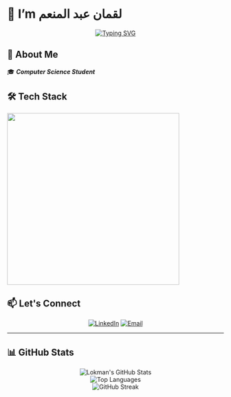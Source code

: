 # 👋 I’m **لقمان عبد المنعم**

<div align="center">
  
[![Typing SVG](https://readme-typing-svg.herokuapp.com?font=Fira+Code&pause=1000&color=2E97A7&center=true&vCenter=true&width=435&lines=AI+Enthusiast;Backend+Developer;Low-Level+Programming+Aficionado)](https://git.io/typing-svg)

</div>

## 🚀 About Me

🎓 ***Computer Science Student***

## 🛠️ Tech Stack

<img src="https://skillicons.dev/icons?i=c,php,java,html,css,laravel,mysql,linux,git" width="400" />

## 📫 Let's Connect

<div align="center">

[![LinkedIn](https://img.shields.io/badge/LinkedIn-0077B5?style=for-the-badge&logo=linkedin&logoColor=white)](https://www.linkedin.com/in/lokman-abdelmonam-brahmia-18732a329/)
[![Email](https://img.shields.io/badge/Email-D14836?style=for-the-badge&logo=gmail&logoColor=white)](mailto:brahmialokman16@gmail.com)

</div>


---
## 📊 GitHub Stats  

<div align="center">
  
![Lokman's GitHub Stats](https://github-readme-stats.vercel.app/api?username=LokmanBrahmia&show_icons=true&theme=radical&hide_border=true)  
![Top Languages](https://github-readme-stats.vercel.app/api/top-langs/?username=LokmanBrahmia&layout=compact&theme=radical&hide_border=true)  
![GitHub Streak](https://streak-stats.demolab.com?user=LokmanBrahmia&theme=radical&hide_border=true)

</div>








<!---
Skylok-24/Skylok-24 is a ✨ special ✨ repository because its `README.md` (this file) appears on your GitHub profile.
You can click the Preview link to take a look at your changes.
--->
